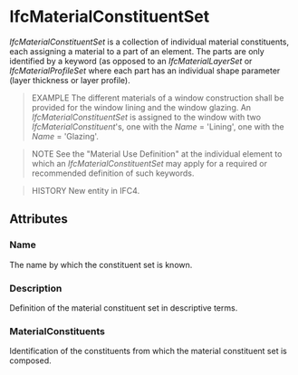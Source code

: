 # IfcMaterialConstituentSet

_IfcMaterialConstituentSet_ is a collection of individual material constituents, each assigning a material to a part of an element. The parts are only identified by a keyword (as opposed to an _IfcMaterialLayerSet_ or _IfcMaterialProfileSet_ where each part has an individual shape parameter (layer thickness or layer profile).<!-- end of definition -->

> EXAMPLE The different materials of a window construction shall be provided for the window lining and the window glazing. An _IfcMaterialConstituentSet_ is assigned to the window with two _IfcMaterialConstituent_'s, one with the _Name_ = 'Lining', one with the _Name_ = 'Glazing'.

> NOTE  See the "Material Use Definition" at the individual element to which an _IfcMaterialConstituentSet_ may apply for a required or recommended definition of such keywords.

> HISTORY New entity in IFC4.

## Attributes

### Name
The name by which the constituent set is known.

### Description
Definition of the material constituent set in descriptive terms.

### MaterialConstituents
Identification of the constituents from which the material constituent set is composed.
